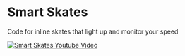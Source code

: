 # Smart Skates
Code for inline skates that light up and monitor your speed

[![Smart Skates Youtube Video](https://img.youtube.com/vi/4V-MXKoYCr4/0.jpg)](https://www.youtube.com/watch?v=4V-MXKoYCr4)
